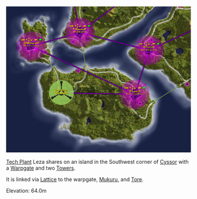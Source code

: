 ![](../images/Leza_Mukuru_Map.jpg "Leza_Mukuru_Map.jpg")

[Tech Plant](Tech_Plant.md) Leza shares on an island in the
Southwest corner of [Cyssor](../locations/Cyssor.md) with a
[Warpgate](../locations/Warpgate.md) and two [Towers](../locations/Towers.md).

It is linked via [Lattice](terminology/Lattice.md) to the warpgate,
[Mukuru](Mukuru.md), and [Tore](Tore.md).

Elevation: 64.0m

<!--[Category:Facilities](Category:Facilities.md)-->
